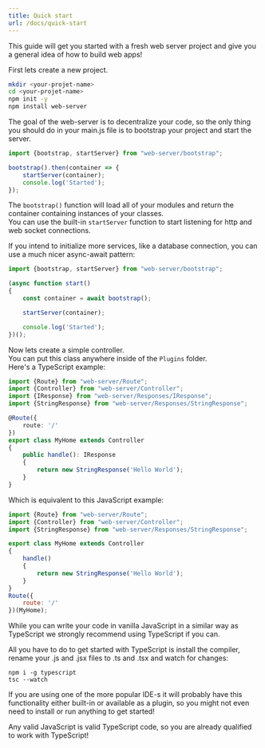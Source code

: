 ```yaml
---
title: Quick start
url: /docs/quick-start
---
```


This guide will get you started with a fresh web server project
and give you a general idea of how to build web apps!

First lets create a new project.

```bash
mkdir <your-projet-name>
cd <your-projet-name>
npm init -y
npm install web-server
```

The goal of the web-server is to decentralize your code,
so the only thing you should do in your main.js file is to bootstrap your project
and start the server.

```typescript
import {bootstrap, startServer} from "web-server/bootstrap";

bootstrap().then(container => {
    startServer(container);
    console.log('Started');
});
```

The `bootstrap()` function will load all of your modules
and return the container containing instances of your classes.  
You can use the built-in `startServer` function to start listening
for http and web socket connections.

If you intend to initialize more services, like a database connection,
you can use a much nicer async-await pattern:

```typescript
import {bootstrap, startServer} from "web-server/bootstrap";

(async function start()
{
    const container = await bootstrap();

    startServer(container);

    console.log('Started');
})();
```

Now lets create a simple controller.  
You can put this class anywhere inside of the `Plugins` folder.   
Here's a TypeScript example:

```typescript
import {Route} from "web-server/Route";
import {Controller} from "web-server/Controller";
import {IResponse} from "web-server/Responses/IResponse";
import {StringResponse} from "web-server/Responses/StringResponse";

@Route({
    route: '/'
})
export class MyHome extends Controller
{
    public handle(): IResponse
    {
        return new StringResponse('Hello World');
    }
}
```

Which is equivalent to this JavaScript example:

```js
import {Route} from "web-server/Route";
import {Controller} from "web-server/Controller";
import {StringResponse} from "web-server/Responses/StringResponse";

export class MyHome extends Controller
{
    handle()
    {
        return new StringResponse('Hello World');
    }
}
Route({
    route: '/'
})(MyHome);
```

While you can write your code in vanilla JavaScript in a similar way as TypeScript
we strongly recommend using TypeScript if you can.

All you have to do to get started with TypeScript is install the compiler,
rename your .js and .jsx files to .ts and .tsx and watch for changes:

```
npm i -g typescript
tsc --watch
```

If you are using one of the more popular IDE-s 
it will probably have this functionality either built-in or available as a plugin,
so you might not even need to install or run anything to get started!

Any valid JavaScript is valid TypeScript code,
so you are already qualified to work with TypeScript!
